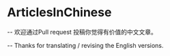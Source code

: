 # ArticlesInChinese

-- 欢迎通过Pull request 投稿你觉得有价值的中文文章。

-- Thanks for translating / revising the English versions.
